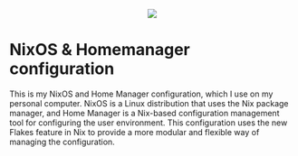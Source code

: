 <p align="center">
  <a href="https://github.com/tiborpilz/NixOS/actions/workflows/build.yml"><img src="https://github.com/tiborpilz/nixos/actions/workflows/build.yml/badge.svg" /></a>
</p>
  
# NixOS & Homemanager configuration

This is my NixOS and Home Manager configuration, which I use on my personal computer. NixOS is a Linux distribution that uses the Nix package manager, and Home Manager is a Nix-based configuration management tool for configuring the user environment. This configuration uses the new Flakes feature in Nix to provide a more modular and flexible way of managing the configuration.
